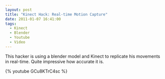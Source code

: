 ```yaml
---
layout: post
title: "Kinect Hack: Real-time Motion Capture"
date: 2011-01-07 16:41:00
tags:
  - Kinect
  - Blender
  - Youtube
  - Video
---
```

This hacker is using a blender model and Kinect to replicate his movements in real-time. Quite impressive how accurate it is.

{% youtube GCu8KTrC4sc %}
